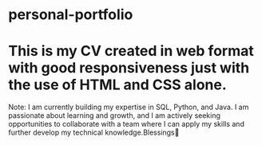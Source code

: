 # personal-portfolio
# This is my CV created in web format with good responsiveness just with the use of HTML and CSS alone.
Note: I am currently building my expertise in SQL, Python, and Java.
I am passionate about learning and growth, and I am actively seeking opportunities to collaborate with a team where I can apply my skills and further develop my technical knowledge.Blessings🙏

